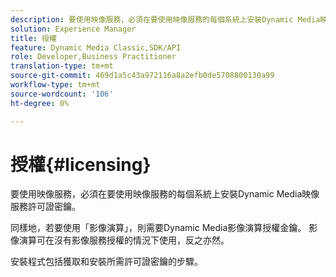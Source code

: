 ```yaml
---
description: 要使用映像服務，必須在要使用映像服務的每個系統上安裝Dynamic Media映像服務許可證密鑰。
solution: Experience Manager
title: 授權
feature: Dynamic Media Classic,SDK/API
role: Developer,Business Practitioner
translation-type: tm+mt
source-git-commit: 469d1a5c43a972116a8a2efb0de5708800130a99
workflow-type: tm+mt
source-wordcount: '106'
ht-degree: 0%

---
```



# 授權{#licensing}

要使用映像服務，必須在要使用映像服務的每個系統上安裝Dynamic Media映像服務許可證密鑰。

同樣地，若要使用「影像演算」，則需要Dynamic Media影像演算授權金鑰。 影像演算可在沒有影像服務授權的情況下使用，反之亦然。

安裝程式包括獲取和安裝所需許可證密鑰的步驟。
